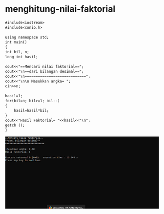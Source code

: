 # menghitung-nilai-faktorial

    #include<iostream>
    #include<conio.h>

    using namespace std;
    int main()
    {
    int bil, n;
    long int hasil;

    cout<<"==Mencari nilai faktorial==";
    cout<<"\n==dari bilangan desimal==";
    cout<<"\n============================";
    cout<<"\n\n Masukkan angka= ";
    cin>>n;

    hasil=1;
    for(bil=n; bil>=1; bil--)
    {
        hasil=hasil*bil;
    }
    cout<<"Hasil Faktorial= "<<hasil<<"\n";
    getch ();
    }
    
    
![img](https://raw.githubusercontent.com/VIKTORKEVIN/menghitung-nilai-faktorial/master/menghitung%20nilai%20faktorial.png)
